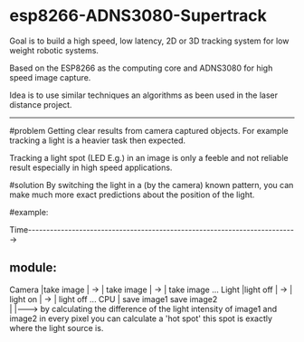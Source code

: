 # esp8266-ADNS3080-Supertrack
Goal is to build a high speed, low latency, 2D or 3D tracking system for low weight robotic systems.

Based on the ESP8266 as the computing core and ADNS3080 for high speed image capture.

Idea is to use similar techniques an algorithms as been used in the laser distance project.

--------------------------------

#problem
Getting clear results from camera captured objects. 
For example tracking a light is a heavier task then expected. 

Tracking a light spot (LED E.g.) in an image is only a feeble and not reliable result especially in high speed applications.


#solution
By switching the light in a (by the camera) known pattern, you can make much more exact predictions about the position of the light.

#example:

Time-------------------------------------------------------------------------->

module: 
-------------------------------------------------------------------------
Camera  |take image  | -> | take image | -> | take image ...
Light   |light off   | -> | light on   | -> | light off ...
CPU     |         save image1        save image2        
                                             |
                                             |---> by calculating the difference of the light intensity of image1 and image2
                                             in every pixel you can calculate a 'hot spot' this spot is exactly where the 
                                             light source is.


